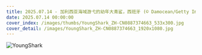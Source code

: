 ```yaml
---
title: 2025.07.14 - 加利西亚海域游弋的幼年大青鲨，西班牙 (© Damocean/Getty Images)
date: 2025.07.14 00:00:00
cover_index: /images/thumbs/YoungShark_ZH-CN0887374663_533x300.jpg
cover_detail: /images/YoungShark_ZH-CN0887374663_1920x1080.jpg
---
```


![YoungShark](/images/YoungShark_ZH-CN0887374663_1920x1080.jpg)
